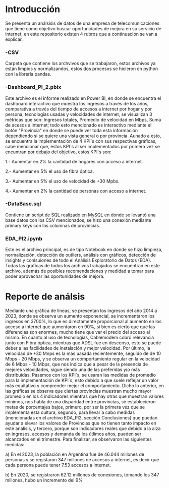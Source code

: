 # Introducción
Se presenta un análsisis de datos de una empresa de telecomunicaciones que tiene como objetivo buscar oportunidades de mejora en su servicio de internet, en este repositorio existen 4 rubros que a continuación se van a explicar.
### -CSV 
Carpeta que contiene los archvivos que se trabajaron, estos archivos ya están limpios y normalizandos, estos dos procesos se hicieron en python con la librería pandas.
### -Dashboard_PI_2.pbix
Este archivo es el informe realizado en Power BI, en donde se encuentra el dashboard interactivo que muestra los ingresos a través de los años, comparativa a través del tiempo de accesos a internet por hogar y por persona, tecnologías usadas y velocidades de internet, se visualizan 3 métricas que son: Ingresos totales, Promedio de velocidad en Mbps, Suma de acesos a internet; todo esto mencionado es interactivo mediante el botón "Provincia" en donde se puede ver toda esta información dependiendo si se quiere una vista general o por provincia. Aunado a esto, se encuentra la implementación de 4 KPI´s con sus respectivas gráficas, cabe mencionar que, estos KPI´s al ser implementados por primera vez se encuntran por debajo del objetivo, estos KPI´s son: 

1.- Aumentar en 2% la cantidad de hogares con acceso a internet.

2.- Aumentar en 5% el uso de fibra óptica.

3.- Aumentar en 5% el uso de velocidad de +30 Mpbs.

4.- Aumentar en 2% la cantidad de personas con acceso a internet.

### -DataBase.sql
Contiene un script de SQL realizado en MySQL en donde se levantó una base datos con los CSV mencionados, se hizo una conexión mediante primary keys con las columnas de provincias.
### EDA_PI2.ipynb
Este es el archivo principal, es de tipo Notebook en donde se hizo limpieza, normalización, detección de outliers, análisis con gráficos, detección de insights y conlsuiones de todo el Análisis Exploratorio de Datos (EDA). Todas las gráficas de todos los archivos trabajados se encuentran en este archivo, además de posibles recomendaciones y medidad a tomar para poder aprovechar las oportunidades de mejora.

# Reporte de análsis
Mediante una gráfica de líneas, se presentan los ingresos del año 2014 a 2023, donde se observa un aumento exponencial, se incrementaron los ingresos en 3700%, lo que es directamente proporcional al aumento en los acceso a internet que aumentaron en 90%, si bien es cierto que que las diferencias son enormes, mucho tiene que ver el precio del acceso al mismo.
En cuanto al uso de tecnologías, Cablemodem cobró relevancia junto con Fibra óptica, mientras que ADSL fue en descenso, esto se puede deber a las facilidades de instalación y mejor velocidad. Por último, la velocidad de +30 Mnps es la más uasada recientemente, seguido de de 10 Mbps - 20 Mbps, y se observa un comportamiento regular en la velocidad de 6 Mbps - 10 Mbps, que nos indica que a pesar de la presencia de mejores velocidades, sigue siendo una de las preferidas y/o más distribuidas.
Pasemos con los KPI´s, se usaran las medidas de promedio para la implementación de KPI´s, esto debido a que suele reflejar un valor más equitativo y comprender mejor el comportamiento. Dicho lo anterior, en las gráficas se observa que ciertas provincias muestran mucho mayor promedio en los 4 indicadores mientras que hay otras que muestran valores mínimos, nos habla de una disparidad entre provincias, se establecieron metas de porcentajes bajos, primero, por ser la primera vez que se implementa esta cultura, segundo, para llevar a cabo medidas (mencionadas en el archivo EDA_PI2, sección Conclusiones) que puedan ayudar a elevar los valores de Provincias que no tienen tanto impacto en este análisis, y tercero, porque son indicadores reales que debido a la alza en ingresos, accesos y demanda de los útlimos años, pueden ser alcanzados en el trimestre. 
Para finalizar, se observaron las siguientes medidas:

a) En el 2023, la población en Argentina fue de 46.044 millones de personas y se registaron 347 miilones de accesos a internet, es decir que cada persona puede tener 7.53 accesos a internet.

b) En 2020, se registraron 62.12 millones de conexiones, tomando los 347 millones, hubo un incremento del 9%













